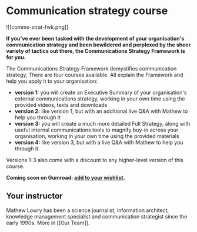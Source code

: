 # Communication strategy course
![[comms-strat-fwk.png]]

**If you've ever been tasked with the development of your organisation's communication strategy and been bewildered and perplexed by the sheer variety of tactics out there, the Communications Strategy Framework is for you.**

The Communications Strategy Framework demystifies communication strategy, There are four courses available. All explain the Framework and help you apply it to your organisation:

* **version 1:** you will create an Executive Summary of your organisation's external communications strategy, working in your own time using the provided videos, texts and downloads
* **version 2:** like version 1, but with an additional live Q&A with Mathew to help you through it
* **version 3:** you will create a much more detailed Full Strategy, along with useful internal communications tools to magnify buy-in across your organisation, working in your own time using the provided materials
* **version 4:** like version 3, but with a live Q&A with Mathew to help you through it.

Versions 1-3 also come with a discount to any higher-level version of this course.

**Coming soon on Gumroad: [add to your wishlist](https://pathshiftpeople.gumroad.com/l/comms_strategy_framework).**

## Your instructor

Mathew Lowry has been a science journalist, information architect, knowledge management specialist and communication strategist since the early 1990s. More in [[Our Team]].
